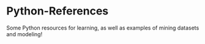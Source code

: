 # Python-References
Some Python resources for learning, as well as examples of mining datasets and modeling!
